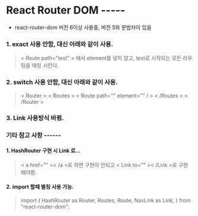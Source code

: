 # React Router DOM -----
+ react-router-dom 버전 6이상 사용중, 버전 5와 문법차이 있음 


### 1. exact 사용 안함, 대신 아래와 같이 사용.
> < Route path="test" > 에서 element를 넣지 않고, test로 시작되는 모든 라우팅을 매칭 시킨다.

### 2. switch 사용 안함, 대신 아래와 같이 사용.
> < Router > 
< Routes >
< Route path="" element="" / >
< /Routes >
< /Router >

### 3. Link 사용방식 바뀜.






### 기타 참고 사항 ------
#### 1. HashRouter 구현 시 Link 로...
> < a href="" >< /a >로 하면 구현이 안되고 < Link to="" >< /Link >로 구현해야함.
#### 2. import 할때 별칭 사용 가능.
> import {
HashRouter as Router,
Routes,
Route,
NavLink as Link,
} from "react-router-dom";

